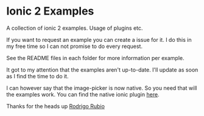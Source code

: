 # Ionic 2 Examples

A collection of ionic 2 examples. Usage of plugins etc. 

If you want to request an example you can create a issue for it. I do this in my free time so I can not promise to do every request.

See the README files in each folder for more information per example.

It got to my attention that the examples aren't up-to-date. I'll update as soon as I find the time to do it.

I can however say that the image-picker is now native. So you need that will the examples work. You can find the native ionic plugin [here](http://ionicframework.com/docs/v2/native/image-picker/).

Thanks for the heads up [Rodrigo Rubio](https://github.com/rrubio?tab=activity)


